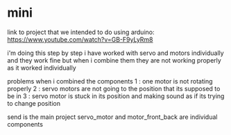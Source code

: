 # mini
link to project that we intended to do using arduino: https://www.youtube.com/watch?v=GB-F9yLyRm8

i'm doing this step by step 
i have worked with servo and motors individually and they work fine
but when i combine them they are not working properly as it worked individually

problems when i combined the components
1 : one motor is not rotating properly
2 : servo motors are not going to the position that its supposed to be in
3 : servo motor is stuck in its position and making sound as if its trying to change position


send is the main project 
servo_motor and motor_front_back are individual components
